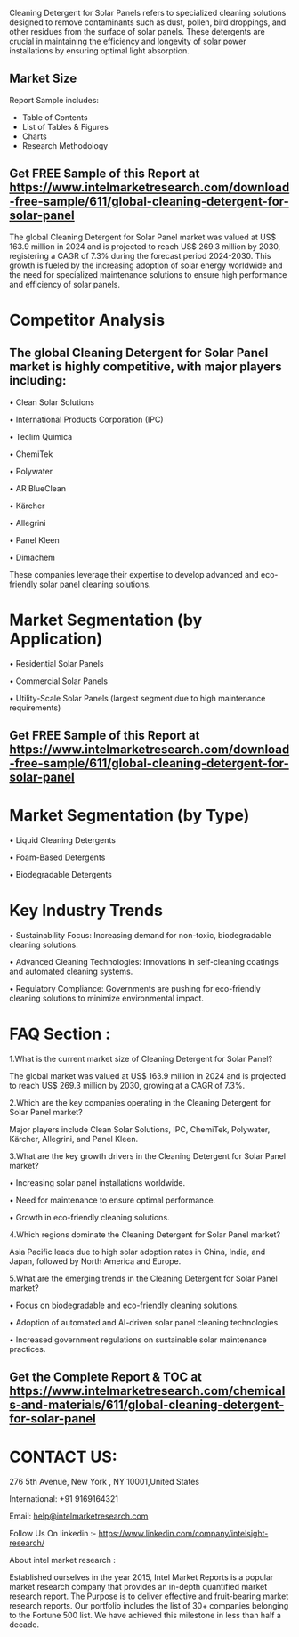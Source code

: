 Cleaning Detergent for Solar Panels refers to specialized cleaning solutions designed to remove contaminants such as dust, pollen, bird droppings, and other residues from the surface of solar panels. These detergents are crucial in maintaining the efficiency and longevity of solar power installations by ensuring optimal light absorption.

Market Size
-
Report Sample includes:
- Table of Contents
- List of Tables & Figures
- Charts
- Research Methodology

Get FREE Sample of this Report at https://www.intelmarketresearch.com/download-free-sample/611/global-cleaning-detergent-for-solar-panel
-
The global Cleaning Detergent for Solar Panel market was valued at US$ 163.9 million in 2024 and is projected to reach US$ 269.3 million by 2030, registering a CAGR of 7.3% during the forecast period 2024-2030. This growth is fueled by the increasing adoption of solar energy worldwide and the need for specialized maintenance solutions to ensure high performance and efficiency of solar panels.

 
Competitor Analysis
=
The global Cleaning Detergent for Solar Panel market is highly competitive, with major players including:
-
•	Clean Solar Solutions

•	International Products Corporation (IPC)

•	Teclim Quimica

•	ChemiTek


•	Polywater

•	AR BlueClean

•	Kärcher

•	Allegrini

•	Panel Kleen

•	Dimachem

These companies leverage their expertise to develop advanced and eco-friendly solar panel cleaning solutions.

Market Segmentation (by Application)
=
•	Residential Solar Panels

•	Commercial Solar Panels

•	Utility-Scale Solar Panels (largest segment due to high maintenance requirements)

Get FREE Sample of this Report at https://www.intelmarketresearch.com/download-free-sample/611/global-cleaning-detergent-for-solar-panel
-

Market Segmentation (by Type)
=
•	Liquid Cleaning Detergents

•	Foam-Based Detergents

•	Biodegradable Detergents

Key Industry Trends
=
•	Sustainability Focus: Increasing demand for non-toxic, biodegradable cleaning solutions.

•	Advanced Cleaning Technologies: Innovations in self-cleaning coatings and automated cleaning systems.

•	Regulatory Compliance: Governments are pushing for eco-friendly cleaning solutions to minimize environmental impact.

FAQ Section : 
=
1.What is the current market size of Cleaning Detergent for Solar Panel?

The global market was valued at US$ 163.9 million in 2024 and is projected to reach US$ 269.3 million by 2030, growing at a CAGR of 7.3%.

2.Which are the key companies operating in the Cleaning Detergent for Solar Panel market?

Major players include Clean Solar Solutions, IPC, ChemiTek, Polywater, Kärcher, Allegrini, and Panel Kleen.

3.What are the key growth drivers in the Cleaning Detergent for Solar Panel market?

•	Increasing solar panel installations worldwide.

•	Need for maintenance to ensure optimal performance.

•	Growth in eco-friendly cleaning solutions.

4.Which regions dominate the Cleaning Detergent for Solar Panel market?

Asia Pacific leads due to high solar adoption rates in China, India, and Japan, followed by North America and Europe.

5.What are the emerging trends in the Cleaning Detergent for Solar Panel market?

•	Focus on biodegradable and eco-friendly cleaning solutions.

•	Adoption of automated and AI-driven solar panel cleaning technologies.

•	Increased government regulations on sustainable solar maintenance practices.

Get the Complete Report & TOC at https://www.intelmarketresearch.com/chemicals-and-materials/611/global-cleaning-detergent-for-solar-panel
-
CONTACT US:
=
276 5th Avenue, New York , NY 10001,United States

International: +91 9169164321

Email: help@intelmarketresearch.com

Follow Us On linkedin :- https://www.linkedin.com/company/intelsight-research/

About intel market research :

Established ourselves in the year 2015, Intel Market Reports is a popular market research company that provides an in-depth quantified market research report. The Purpose is to deliver effective and fruit-bearing market research reports. Our portfolio includes the list of 30+ companies belonging to the Fortune 500 list. We have achieved this milestone in less than half a decade.
